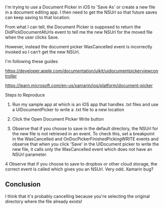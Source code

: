 I'm trying to use a Document Picker in iOS to 'Save As' or create a new file in a document editing app. I then need to get the NSUrl so that future saves can keep saving to that location.

From what I can tell, the Document Picker is supposed to return the DidPickDocumentAtUrls event to tell me the new NSUrl for the moved file when the user clicks Save.

However, instead the document picker WasCancelled event is incorrectly invoked so I can't get the new NSUrl.

I'm following these guides

https://developer.apple.com/documentation/uikit/uidocumentpickerviewcontroller

https://learn.microsoft.com/en-us/xamarin/ios/platform/document-picker

Steps to Reproduce

1. Run my sample app at which is an iOS app that handles .txt files and use a UIDocumentPicker to write a .txt file to a new location

2. Click the Open Document Picker Write button

3. Observe that if you choose to save in the default directory, the NSUrl for the new file is not retrieved in an event. To check this, set a breakpoint in the WasCancelled and OnDocPickerFinishedPickingWRITE events and observe that when you click 'Save' in the UIDocument picker to write the new file, it calls only the WasCancelled event which does not have an NSUrl parameter.

4 Observe that if you choose to save to dropbox or other cloud storage, the correct event is called which gives you an NSUrl. Very odd. Xamarin bug?


Conclusion
-----------
I think that it's probably cancelling because you're selecting the original directory where the file already exists!